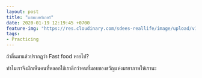 ```yaml
---
layout: post
title: "แฮมเบอร์เกอร์"
date: 2020-01-19 12:19:45 +0700
feature-img: "https://res.cloudinary.com/sdees-reallife/image/upload/v1555658919/sample_feature_img.png"
tags:
- Practicing
---
```


ถ้าตื่นมาแล้วปรากฎว่า Fast food หายไป?

<i class="fa fa-child" style="color:plum"></i>

ทำไมเราจึงมักเห็นคนที่หลอกใช้เราดีกว่าคนที่มอบของขวัญแห่งมายาภาพให้เรานะ
